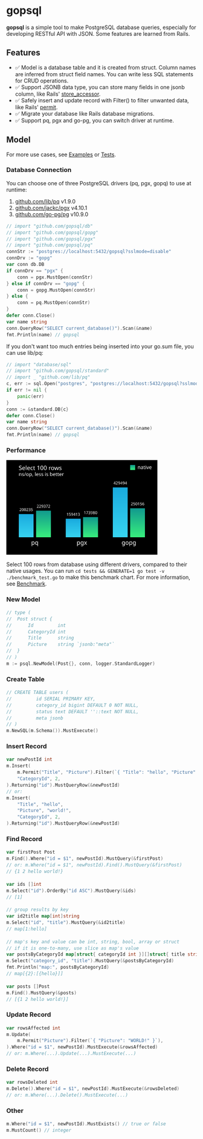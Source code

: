 # gopsql

**gopsql** is a simple tool to make PostgreSQL database queries, especially for
developing RESTful API with JSON. Some features are learned from Rails.

## Features

- ✅ Model is a database table and it is created from struct. Column names are
  inferred from struct field names. You can write less SQL statements for CRUD
  operations.
- ✅ Support JSONB data type, you can store many fields in one jsonb column,
  like Rails'
  [store_accessor](https://api.rubyonrails.org/v6.1.3/classes/ActiveRecord/Store.html).
- ✅ Safely insert and update record with Filter() to filter unwanted data,
  like Rails'
  [permit](https://api.rubyonrails.org/v6.1.2.1/classes/ActionController/Parameters.html).
- ✅ Migrate your database like Rails database migrations.
- ✅ Support pq, pgx and go-pg, you can switch driver at runtime.

## Model

For more use cases, see [Examples](tests/examples_test.go) or [Tests](tests/sql_test.go).

### Database Connection

You can choose one of three PostgreSQL drivers (pq, pgx, gopq) to use at runtime:
1. [github.com/lib/pq](https://github.com/lib/pq) v1.9.0
2. [github.com/jackc/pgx](https://github.com/jackc/pgx) v4.10.1
3. [github.com/go-pg/pg](https://github.com/go-pg/pg) v10.9.0

```go
// import "github.com/gopsql/db"
// import "github.com/gopsql/gopg"
// import "github.com/gopsql/pgx"
// import "github.com/gopsql/pq"
connStr := "postgres://localhost:5432/gopsql?sslmode=disable"
connDrv := "gopg"
var conn db.DB
if connDrv == "pgx" {
	conn = pgx.MustOpen(connStr)
} else if connDrv == "gopg" {
	conn = gopg.MustOpen(connStr)
} else {
	conn = pq.MustOpen(connStr)
}
defer conn.Close()
var name string
conn.QueryRow("SELECT current_database()").Scan(&name)
fmt.Println(name) // gopsql
```

If you don't want too much entries being inserted into your go.sum file, you
can use lib/pq:

```go
// import "database/sql"
// import "github.com/gopsql/standard"
// import _ "github.com/lib/pq"
c, err := sql.Open("postgres", "postgres://localhost:5432/gopsql?sslmode=disable")
if err != nil {
	panic(err)
}
conn := &standard.DB{c}
defer conn.Close()
var name string
conn.QueryRow("SELECT current_database()").Scan(&name)
fmt.Println(name) // gopsql
```

### Performance

<img width="400" src="./tests/benchmark.svg">

Select 100 rows from database using different drivers, compared to their native
usages. You can run `cd tests && GENERATE=1 go test -v ./benchmark_test.go` to
make this benchmark chart. For more information, see
[Benchmark](tests/benchmark_test.go).

### New Model

```go
// type (
// 	Post struct {
// 		Id         int
// 		CategoryId int
// 		Title      string
// 		Picture    string `jsonb:"meta"`
// 	}
// )
m := psql.NewModel(Post{}, conn, logger.StandardLogger)
```

### Create Table

```go
// CREATE TABLE users (
//         id SERIAL PRIMARY KEY,
//         category_id bigint DEFAULT 0 NOT NULL,
//         status text DEFAULT ''::text NOT NULL,
//         meta jsonb
// )
m.NewSQL(m.Schema()).MustExecute()
```

### Insert Record

```go
var newPostId int
m.Insert(
	m.Permit("Title", "Picture").Filter(`{ "Title": "hello", "Picture": "world!" }`),
	"CategoryId", 2,
).Returning("id").MustQueryRow(&newPostId)
// or:
m.Insert(
	"Title", "hello",
	"Picture", "world!",
	"CategoryId", 2,
).Returning("id").MustQueryRow(&newPostId)
```

### Find Record

```go
var firstPost Post
m.Find().Where("id = $1", newPostId).MustQuery(&firstPost)
// or: m.Where("id = $1", newPostId).Find().MustQuery(&firstPost)
// {1 2 hello world!}

var ids []int
m.Select("id").OrderBy("id ASC").MustQuery(&ids)
// [1]

// group results by key
var id2title map[int]string
m.Select("id", "title").MustQuery(&id2title)
// map[1:hello]

// map's key and value can be int, string, bool, array or struct
// if it is one-to-many, use slice as map's value
var postsByCategoryId map[struct{ categoryId int }][]struct{ title string }
m.Select("category_id", "title").MustQuery(&postsByCategoryId)
fmt.Println("map:", postsByCategoryId)
// map[{2}:[{hello}]]

var posts []Post
m.Find().MustQuery(&posts)
// [{1 2 hello world!}]
```

### Update Record

```go
var rowsAffected int
m.Update(
	m.Permit("Picture").Filter(`{ "Picture": "WORLD!" }`),
).Where("id = $1", newPostId).MustExecute(&rowsAffected)
// or: m.Where(...).Update(...).MustExecute(...)
```

### Delete Record

```go
var rowsDeleted int
m.Delete().Where("id = $1", newPostId).MustExecute(&rowsDeleted)
// or: m.Where(...).Delete().MustExecute(...)
```

### Other

```go
m.Where("id = $1", newPostId).MustExists() // true or false
m.MustCount() // integer
```
